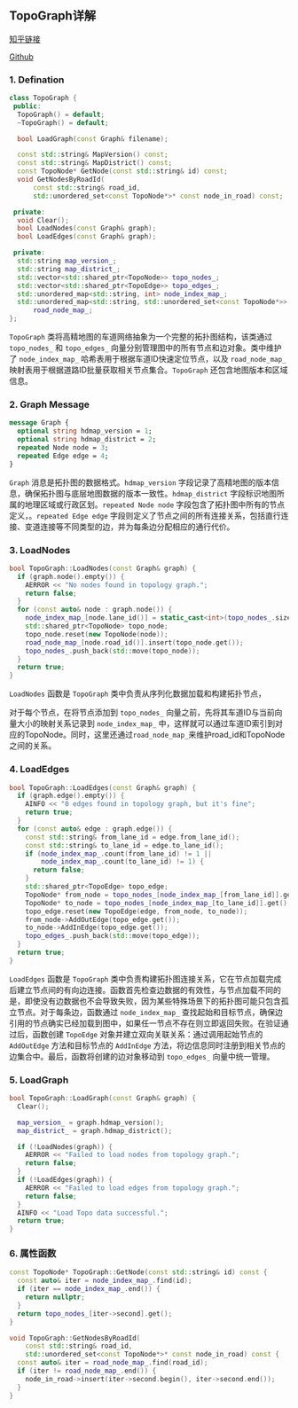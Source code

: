 <!--
 * @Author: LOTEAT
 * @Date: 2025-08-13 10:25:02
-->

## TopoGraph详解

[知乎链接]()

[Github](https://github.com/LOTEAT/Apollo-Notes/blob/master/routing/TopoGraph/topo_graph.md)


### 1. Defination
```cpp
class TopoGraph {
 public:
  TopoGraph() = default;
  ~TopoGraph() = default;

  bool LoadGraph(const Graph& filename);

  const std::string& MapVersion() const;
  const std::string& MapDistrict() const;
  const TopoNode* GetNode(const std::string& id) const;
  void GetNodesByRoadId(
      const std::string& road_id,
      std::unordered_set<const TopoNode*>* const node_in_road) const;

 private:
  void Clear();
  bool LoadNodes(const Graph& graph);
  bool LoadEdges(const Graph& graph);

 private:
  std::string map_version_;
  std::string map_district_;
  std::vector<std::shared_ptr<TopoNode>> topo_nodes_;
  std::vector<std::shared_ptr<TopoEdge>> topo_edges_;
  std::unordered_map<std::string, int> node_index_map_;
  std::unordered_map<std::string, std::unordered_set<const TopoNode*>>
      road_node_map_;
};
```

`TopoGraph` 类将高精地图的车道网络抽象为一个完整的拓扑图结构，该类通过 `topo_nodes_` 和 `topo_edges_` 向量分别管理图中的所有节点和边对象。类中维护了 `node_index_map_` 哈希表用于根据车道ID快速定位节点，以及 `road_node_map_` 映射表用于根据道路ID批量获取相关节点集合。`TopoGraph` 还包含地图版本和区域信息。

### 2. Graph Message
```protobuf
message Graph {
  optional string hdmap_version = 1;
  optional string hdmap_district = 2;
  repeated Node node = 3;
  repeated Edge edge = 4;
}
```

`Graph` 消息是拓扑图的数据格式。`hdmap_version` 字段记录了高精地图的版本信息，确保拓扑图与底层地图数据的版本一致性。`hdmap_district` 字段标识地图所属的地理区域或行政区划。`repeated Node node` 字段包含了拓扑图中所有的节点定义，。`repeated Edge edge` 字段则定义了节点之间的所有连接关系，包括直行连接、变道连接等不同类型的边，并为每条边分配相应的通行代价。

### 3. LoadNodes
```cpp
bool TopoGraph::LoadNodes(const Graph& graph) {
  if (graph.node().empty()) {
    AERROR << "No nodes found in topology graph.";
    return false;
  }
  for (const auto& node : graph.node()) {
    node_index_map_[node.lane_id()] = static_cast<int>(topo_nodes_.size());
    std::shared_ptr<TopoNode> topo_node;
    topo_node.reset(new TopoNode(node));
    road_node_map_[node.road_id()].insert(topo_node.get());
    topo_nodes_.push_back(std::move(topo_node));
  }
  return true;
}
```

`LoadNodes` 函数是 `TopoGraph` 类中负责从序列化数据加载和构建拓扑节点，

对于每个节点，在将节点添加到 `topo_nodes_` 向量之前，先将其车道ID与当前向量大小的映射关系记录到 `node_index_map_` 中，这样就可以通过车道ID索引到对应的TopoNode。同时，这里还通过`road_node_map_`来维护road_id和TopoNode之间的关系。

### 4. LoadEdges
```cpp
bool TopoGraph::LoadEdges(const Graph& graph) {
  if (graph.edge().empty()) {
    AINFO << "0 edges found in topology graph, but it's fine";
    return true;
  }
  for (const auto& edge : graph.edge()) {
    const std::string& from_lane_id = edge.from_lane_id();
    const std::string& to_lane_id = edge.to_lane_id();
    if (node_index_map_.count(from_lane_id) != 1 ||
        node_index_map_.count(to_lane_id) != 1) {
      return false;
    }
    std::shared_ptr<TopoEdge> topo_edge;
    TopoNode* from_node = topo_nodes_[node_index_map_[from_lane_id]].get();
    TopoNode* to_node = topo_nodes_[node_index_map_[to_lane_id]].get();
    topo_edge.reset(new TopoEdge(edge, from_node, to_node));
    from_node->AddOutEdge(topo_edge.get());
    to_node->AddInEdge(topo_edge.get());
    topo_edges_.push_back(std::move(topo_edge));
  }
  return true;
}
```

`LoadEdges` 函数是 `TopoGraph` 类中负责构建拓扑图连接关系，它在节点加载完成后建立节点间的有向边连接。函数首先检查边数据的有效性，与节点加载不同的是，即使没有边数据也不会导致失败，因为某些特殊场景下的拓扑图可能只包含孤立节点。对于每条边，函数通过 `node_index_map_` 查找起始和目标节点，确保边引用的节点确实已经加载到图中，如果任一节点不存在则立即返回失败。在验证通过后，函数创建 `TopoEdge` 对象并建立双向关联关系：通过调用起始节点的 `AddOutEdge` 方法和目标节点的 `AddInEdge` 方法，将边信息同时注册到相关节点的边集合中。最后，函数将创建的边对象移动到 `topo_edges_` 向量中统一管理。

### 5. LoadGraph
```cpp
bool TopoGraph::LoadGraph(const Graph& graph) {
  Clear();

  map_version_ = graph.hdmap_version();
  map_district_ = graph.hdmap_district();

  if (!LoadNodes(graph)) {
    AERROR << "Failed to load nodes from topology graph.";
    return false;
  }
  if (!LoadEdges(graph)) {
    AERROR << "Failed to load edges from topology graph.";
    return false;
  }
  AINFO << "Load Topo data successful.";
  return true;
}
```

### 6. 属性函数
```cpp
const TopoNode* TopoGraph::GetNode(const std::string& id) const {
  const auto& iter = node_index_map_.find(id);
  if (iter == node_index_map_.end()) {
    return nullptr;
  }
  return topo_nodes_[iter->second].get();
}

void TopoGraph::GetNodesByRoadId(
    const std::string& road_id,
    std::unordered_set<const TopoNode*>* const node_in_road) const {
  const auto& iter = road_node_map_.find(road_id);
  if (iter != road_node_map_.end()) {
    node_in_road->insert(iter->second.begin(), iter->second.end());
  }
}
```


